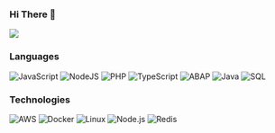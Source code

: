 ### Hi There 👋
[![](https://www.siddiquipro.com/dev.jpg)](https://www.siddiquipro.com/)

### Languages



![JavaScript](https://img.shields.io/badge/-JavaScript-aqua?&logo=JavaScript)
![NodeJS](https://img.shields.io/badge/-NodeJs-aqua?&logo=node.js)
![PHP](https://img.shields.io/badge/-PHP-aqua?&logo=PHP)
![TypeScript](https://img.shields.io/badge/-TypeScript-000?&logo=TypeScript)
![ABAP](https://img.shields.io/badge/-ABAP-aqua?&logo=SAP)
![Java](https://img.shields.io/badge/-Java-aqua?&logo=Java&logoColor=007396)
![SQL](https://img.shields.io/badge/-SQL-aqua?&logo=MySQL)

### Technologies

![AWS](https://img.shields.io/badge/-AWS-aqua?&logo=Amazon-AWS&logoColor=F90)
![Docker](https://img.shields.io/badge/-Docker-aqua?&logo=Docker)
![Linux](https://img.shields.io/badge/-Linux-aqua?&logo=Linux)
![Node.js](https://img.shields.io/badge/-Node.js-aqua?&logo=node.js) 
![Redis](https://img.shields.io/badge/-Redis-aqua?&logo=Redis)
<!--
**mohammadsiddiqui/mohammadsiddiqui** is a ✨ _special_ ✨ repository because its `README.md` (this file) appears on your GitHub profile.

Here are some ideas to get you started:

- 🔭 I’m currently working on ...
- 🌱 I’m currently learning ...
- 👯 I’m looking to collaborate on ...
- 🤔 I’m looking for help with ...
- 💬 Ask me about ...
- 📫 How to reach me: ...
- 😄 Pronouns: ...
- ⚡ Fun fact: ...
-->
